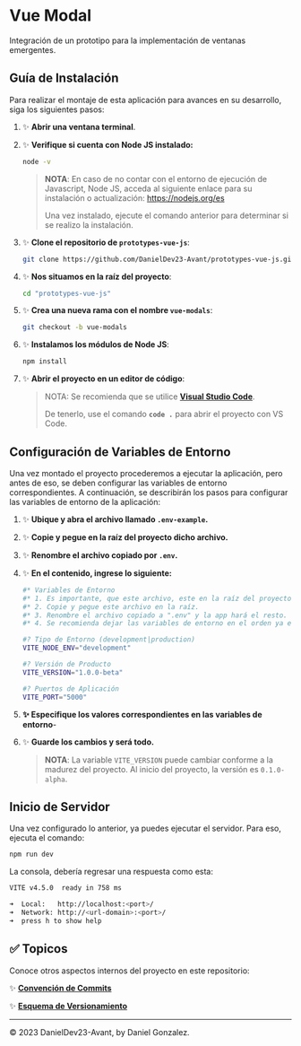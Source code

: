 # **Vue Modal**

Integración de un prototipo para la implementación de ventanas emergentes.

## **Guía de Instalación**

Para realizar el montaje de esta aplicación para avances en su desarrollo, siga los siguientes pasos:

1. ✨ **Abrir una ventana terminal**.

2. ✨ **Verifique si cuenta con Node JS instalado:**

    ```sh
    node -v
    ```

    > **NOTA**: En caso de no contar con el entorno de ejecución de Javascript, Node JS, acceda al siguiente enlace para su instalación o actualización:
    > https://nodejs.org/es
    > 
    > Una vez instalado, ejecute el comando anterior para determinar si se realizo la instalación.

3. ✨ **Clone el repositorio de `prototypes-vue-js`**:

    ```sh
    git clone https://github.com/DanielDev23-Avant/prototypes-vue-js.git 
    ```

4. ✨ **Nos situamos en la raíz del proyecto**:

    ```sh
    cd "prototypes-vue-js"
    ```

5. ✨ **Crea una nueva rama con el nombre `vue-modals`**: 

    ```sh
    git checkout -b vue-modals
    ```

6. ✨ **Instalamos los módulos de Node JS**:

    ```sh
    npm install
    ```

7. ✨ **Abrir el proyecto en un editor de código**:

    > NOTA: Se recomienda que se utilice **[Visual Studio Code](https://code.visualstudio.com/download)**. 
    >
    > De tenerlo, use el comando **`code .`** para abrir el proyecto con VS Code.

## **Configuración de Variables de Entorno**

Una vez montado el proyecto procederemos a ejecutar la aplicación, pero antes de eso, se deben configurar las variables de entorno correspondientes. A continuación, se describirán los pasos para configurar las variables de entorno de la aplicación:

1. ✨ **Ubique y abra el archivo llamado `.env-example`.**

2. ✨ **Copie y pegue en la raíz del proyecto dicho archivo.**

3. ✨ **Renombre el archivo copiado por `.env`.**

4. ✨ **En el contenido, ingrese lo siguiente:** 

    ```sh
    #* Variables de Entorno
    #* 1. Es importante, que este archivo, este en la raíz del proyecto.
    #* 2. Copie y pegue este archivo en la raíz.
    #* 3. Renombre el archivo copiado a ".env" y la app hará el resto.
    #* 4. Se recomienda dejar las variables de entorno en el orden ya especifícado.

    #? Tipo de Entorno (development|production)
    VITE_NODE_ENV="development"

    #? Versión de Producto
    VITE_VERSION="1.0.0-beta"

    #? Puertos de Aplicación
    VITE_PORT="5000"
    ```

5. **✨ Especifique los valores correspondientes en las variables de entorno**-

6. ✨ **Guarde los cambios y será todo.**

    > **NOTA**: La variable `VITE_VERSION` puede cambiar conforme a la madurez del proyecto. Al inicio del proyecto, la versión es `0.1.0-alpha`.

## **Inicio de Servidor**

Una vez configurado lo anterior, ya puedes ejecutar el servidor. Para eso, ejecuta el comando:

```sh
npm run dev
```

La consola, debería regresar una respuesta como esta:

```sh
VITE v4.5.0  ready in 758 ms

➜  Local:   http://localhost:<port>/
➜  Network: http://<url-domain>:<port>/
➜  press h to show help
```

## ✅ **Topicos**

Conoce otros aspectos internos del proyecto en este repositorio:

✨ **[Convención de Commits](./CONVENTIONAL_COMMITS.md)**

✨ **[Esquema de Versionamiento](./VERSIONING_SCHEME.md)**

---
© 2023 DanielDev23-Avant, by Daniel Gonzalez.

